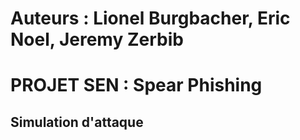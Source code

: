 # Auteurs : Lionel Burgbacher, Eric Noel, Jeremy Zerbib

# PROJET SEN : Spear Phishing

## Simulation d'attaque

